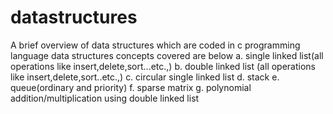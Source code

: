 # datastructures

A brief overview of data structures which are coded in c programming language
data structures concepts covered are below
a. single linked list(all operations like insert,delete,sort...etc.,)
b. double linked list (all operations like insert,delete,sort..etc.,)
c. circular single linked list
d. stack
e. queue(ordinary and priority)
f. sparse matrix
g. polynomial addition/multiplication using double linked list
